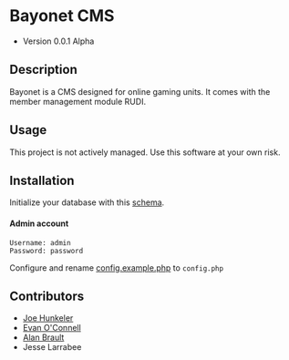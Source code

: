 # Bayonet CMS

- Version 0.0.1 Alpha



## Description

Bayonet is a CMS designed for online gaming units. It comes with the member management module RUDI.


## Usage

This project is not actively managed. Use this software at your own risk.


## Installation

Initialize your database with this [schema](schema.sql).

#### Admin account
    Username: admin
    Password: password

Configure and rename [config.example.php](include/config.example.php) to `config.php`


## Contributors

- [Joe Hunkeler](https://github.com/jhunkeler)
- [Evan O'Connell](https://github.com/eoconnell)
- [Alan Brault](https://github.com/extrarius)
- Jesse Larrabee
